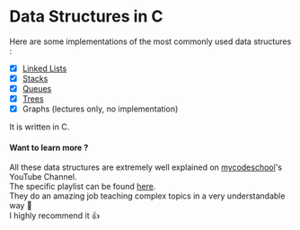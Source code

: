 # Data Structures in C

Here are some implementations of the most commonly used data structures :    

- [x] [Linked Lists](./linked-lists)
- [x] [Stacks](./stacks)
- [x] [Queues](./queues)
- [x] [Trees](./trees)
- [x] Graphs (lectures only, no implementation)

It is written in C.

#### Want to learn more ?

All these data structures are extremely well explained on [mycodeschool](https://www.youtube.com/channel/UClEEsT7DkdVO_fkrBw0OTrA)'s YouTube Channel.  
The specific playlist can be found [here](https://www.youtube.com/playlist?list=PL2_aWCzGMAwI3W_JlcBbtYTwiQSsOTa6P).  
They do an amazing job teaching complex topics in a very understandable way :school:  
I highly recommend it :thumbsup: